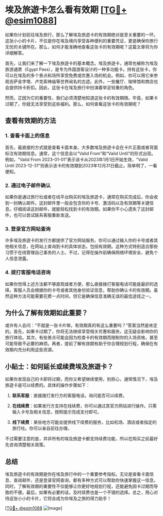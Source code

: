 # 埃及旅遊卡怎么看有效期 [[TG💪+ @esim1088](https://t.me/s/esim1088)]

如果你计划前往埃及旅行，那么了解埃及旅遊卡的有效期绝对是至关重要的一环。这张小小的卡片，不仅是你在埃及境内享受各种便利的重要凭证，更是确保你旅行无忧的关键所在。那么，如何才能准确地查看这张卡的有效期呢？这篇文章将为你详细解答。

首先，让我们来了解一下埃及旅遊卡的基本概念。埃及旅遊卡，通常也被称为埃及旅游通票（Egypt Pass），是专为外国游客设计的一种多功能卡。持有这张卡，你可以在埃及的多个景点和场所享受免费或优惠入场的机会。例如，你可以用它来参观吉萨金字塔、卢克索神庙等世界闻名的古迹。此外，一些餐厅、咖啡馆和商店也会提供持卡折扣。因此，这张卡在埃及旅行中扮演着举足轻重的角色。

然而，正因为它的重要性，我们必须清楚地知道这张卡的有效期限。毕竟，如果卡过期了，你就无法享受到这些福利。那么，如何查看这张卡的有效期呢？

## 查看有效期的方法

### 1. **查看卡面上的信息**
  
首先，最直接的方式就是查看卡面本身。大多数埃及旅遊卡会在卡片正面或者背面标注有效期信息。通常，这个信息会以“Valid From”和“Valid Until”的形式出现。例如，“Valid From 2023-01-01”表示该卡从2023年1月1日开始生效，“Valid Until 2023-12-31”则表示该卡的有效期到2023年12月31日截止。简单明了，一看便知。

### 2. **通过电子邮件确认**

如果你是通过旅行社或者在线平台购买的埃及旅遊卡，通常在购买完成后，你会收到一封确认邮件。这封邮件里一般会包含你的卡号、激活码以及有效期等关键信息。仔细阅读这封邮件，就能轻松找到卡的有效期。如果你不小心遗失了这封邮件，也可以尝试联系客服重新发送。

### 3. **登录官方网站查询**

许多埃及旅遊卡的发行方都提供了官方网站服务。你可以通过输入你的卡号或者其他相关信息，在网站上查询到卡的具体状态，包括有效期。这种方式特别适合那些习惯于在线管理自己事务的人士。不过，记得在操作前确保网络环境安全，避免个人信息泄露。

### 4. **拨打客服电话咨询**

如果你觉得上述方法都不够直观或者方便，那么直接拨打客服电话可能是最好的选择。客服人员会根据你的卡号或者其他身份验证信息，帮助你确认卡的有效期。虽然这种方法可能需要花费一点时间，但它是确保信息准确无误的最佳途径之一。

## 为什么了解有效期如此重要？

或许有人会问：“不就是一张卡片嘛，有效期真的有这么重要吗？”答案当然是肯定的。首先，如果卡过期了，你将无法继续享受相关优惠和服务，这无疑会影响你的旅行体验。其次，有些景点可能会因为检查卡的有效期而限制你的入场资格，甚至可能导致不必要的麻烦。再者，提前了解有效期有助于你合理规划行程，确保在有效期内充分利用这些资源。

## 小贴士：如何延长或续费埃及旅遊卡？

如果你发现自己的卡即将过期，而你又希望继续使用，别担心，通常情况下，埃及旅遊卡是可以续费的。具体的操作步骤如下：

1. **联系客服**：直接拨打发行方的客服电话，询问是否可以续费。
   
2. **在线续费**：如果发行方支持在线续费，你可以通过其官方网站进行操作。只需输入卡号及相关信息，按照提示完成支付即可。

3. **线下续费**：某些地方可能会提供线下续费的服务，比如机场、酒店或者指定的旅行社。你可以亲自前往办理。

不过需要注意的是，并非所有的埃及旅遊卡都支持续费功能，所以在购买之前最好先咨询清楚相关政策。

## 总结

埃及旅遊卡的有效期是你在埃及旅行中的一个重要参考指标。无论是查看卡面信息、查阅邮件，还是登录官网查询，都有多种方式可以帮助你快速掌握这一信息。同时，了解有效期的重要性不仅能够让你更好地规划行程，还能避免因卡过期而导致的不便。最后，如果有必要的话，及时续费也是一个不错的选择。总之，用心对待这张小小的卡片，它将会成为你埃及之旅的得力助手！

[[TG💪+ @esim1088](https://t.me/s/esim1088) ![Image](https://i.postimg.cc/4NQfJmqS/Snipaste-2025-05-13-00-14-12.png)]